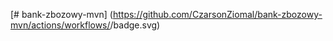 [# bank-zbozowy-mvn]
(https://github.com/CzarsonZiomal/bank-zbozowy-mvn/actions/workflows/<file>/badge.svg)
